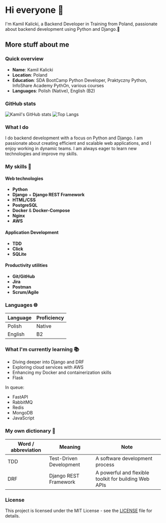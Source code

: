 # Hi everyone 👋

I'm Kamil Kalicki, a Backend Developer in Training from Poland, passionate about backend development using Python and Django.🐍

## More stuff about me

### Quick overview

- **Name**: Kamil Kalicki
- **Location**: Poland
- **Education**: SDA BootCamp Python Developer, Praktyczny Python, InfoShare Academy PythOn, various courses
- **Languages**: Polish (Native), English (B2)
 
### GitHub stats

![Kamil's GitHub stats](https://github-readme-stats.vercel.app/api?username=Kali2114&show_icons=true&theme=radical)
![Top Langs](https://github-readme-stats.vercel.app/api/top-langs/?username=Kali2114&layout=compact&theme=radical)

### What I do

I do backend development with a focus on Python and Django. I am passionate about creating efficient and scalable web applications, and I enjoy working in dynamic teams. I am always eager to learn new technologies and improve my skills.

### My skills 📜

#### Web technologies
- **Python** 
- **Django** + **Django REST Framework**
- **HTML/CSS** 
- **PostgreSQL** 
- **Docker** & **Docker-Compose** 
- **Nginx**
- **AWS**

#### Application Development
- **TDD**
- **Click**
- **SQLite**

#### Productivity utilities
- **Git/GitHub**
- **Jira**
- **Postman**
- **Scrum/Agile**

### Languages 🌐

| Language | Proficiency |
|----------|-------------|
| Polish   | Native      |
| English  | B2          |

### What I'm currently learning 📚

- Diving deeper into Django and DRF
- Exploring cloud services with AWS
- Enhancing my Docker and containerization skills
- Flask

In queue:

- FastAPI
- RabbitMQ
- Redis
- MongoDB
- JavaScript


### My own dictionary 📕

| Word / abbreviation | Meaning                               | Note                      |
|---------------------|---------------------------------------|---------------------------|
| TDD                 | Test-Driven Development               | A software development process |
| DRF                 | Django REST Framework                 | A powerful and flexible toolkit for building Web APIs |

### License

This project is licensed under the MIT License - see the [LICENSE](LICENSE) file for details.

